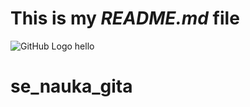 # This is my *README.md* file
![GitHub Logo](https://assets-cdn.github.com/images/modules/logos_page/Octocat.png)
hello
# se_nauka_gita
